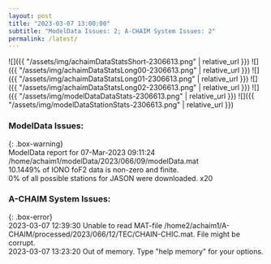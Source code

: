 ```yaml
---
layout: post
title: "2023-03-07 13:00:00"
subtitle: "ModelData Issues: 2; A-CHAIM System Issues: 2"
permalink: /latest/
---
```


![]({{ "/assets/img/achaimDataStatsShort-2306613.png" | relative_url }})
![]({{ "/assets/img/achaimDataStatsLong00-2306613.png" | relative_url }})
![]({{ "/assets/img/achaimDataStatsLong01-2306613.png" | relative_url }})
![]({{ "/assets/img/achaimDataStatsLong02-2306613.png" | relative_url }})
![]({{ "/assets/img/modelDataDataStats-2306613.png" | relative_url }})
![]({{ "/assets/img/modelDataStationStats-2306613.png" | relative_url }})

### ModelData Issues:  
  
{: .box-warning}  
 ModelData report for 07-Mar-2023 09:11:24   
 /home/achaim1/modelData/2023/066/09/modelData.mat   
 10.1449% of IONO foF2 data is non-zero and finite.   
 0% of all possible stations for JASON were downloaded. x20   
  
### A-CHAIM System Issues:  
  
{: .box-error}  
2023-03-07 12:39:30 Unable to read MAT-file /home2/achaim1/A-CHAIM/processed/2023/066/12/TEC/CHAIN-CHIC.mat. File might be corrupt.  
2023-03-07 13:23:20 Out of memory. Type "help memory" for your options.  
